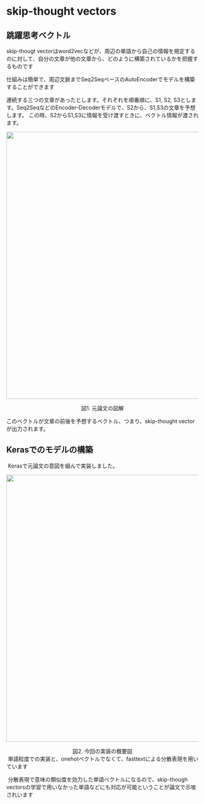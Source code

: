 # skip-thought vectors

## 跳躍思考ベクトル
 skip-thougt vectorはword2vecなどが、周辺の単語から自己の情報を規定するのに対して、自分の文章が他の文章から、どのように構築されているかを把握するものです  
 
 仕組みは簡単で、周辺文脈までSeq2SeqベースのAutoEncoderでモデルを構築することができます  
 
 連続する三つの文章があったとします。それぞれを順番順に、S1, S2, S3とします。Seq2SeqなどのEncoder-Decoderモデルで、S2から、S1,S3の文章を予想します。
 この時、S2からS1,S3に情報を受け渡すときに、ベクトル情報が渡されます。  
 
 <p align="center">
   <img width="700px" src="https://user-images.githubusercontent.com/4949982/27987989-75c479a2-6452-11e7-9f08-4c827f9909a3.png">
 </p>
 <div align="center"> 図1. 元論文の図解 </div>
 
 このベクトルが文章の前後を予想するベクトル、つまり、skip-thought vectorが出力されます。
 
 ## Kerasでのモデルの構築
  Kerasで元論文の意図を組んで実装しました。  
  
<p align="center">
  <img width="700px" src="https://user-images.githubusercontent.com/4949982/27987905-dbc9f3a0-6450-11e7-8c17-2866ff8ade9e.png">
</p>
<div align="center"> 図2. 今回の実装の概要図 </div>
  単語粒度での実装と、onehotベクトルでなくて、fasttextによる分散表現を用いています  
  
  分散表現で意味の類似度を効力した単語ベクトルになるので、skip-though vectorsの学習で用いなかった単語などにも対応が可能ということが論文で示唆されいます    
  

 

